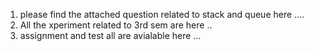 1. please find the attached question related to stack and queue here ....
2. All the xperiment related to 3rd sem are here ..
3. assignment and test all are avialable here ...
